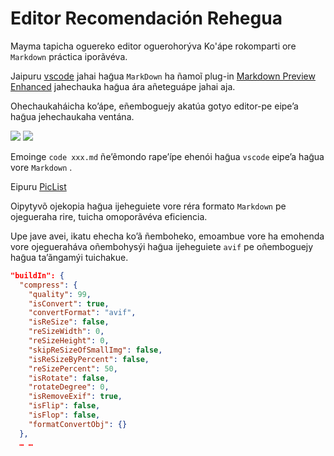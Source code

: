 # Editor Recomendación Rehegua

Mayma tapicha oguereko editor oguerohorýva Ko'ápe rokomparti ore `Markdown` práctica iporãvéva.

Jaipuru [vscode](https://code.visualstudio.com/) jahai hag̃ua `MarkDown` ha ñamoĩ plug-in [Markdown Preview Enhanced](https://marketplace.visualstudio.com/items?itemName=shd101wyy.markdown-preview-enhanced) jahechauka hag̃ua ára añeteguápe jahai aja.

Ohechaukaháicha ko’ápe, eñemboguejy akatúa gotyo editor-pe eipe’a hag̃ua jehechaukaha ventána.

![](https://p.3ti.site/1720775216.avif)
![](https://p.3ti.site/1720775043.avif)

Emoinge `code xxx.md` ñe’ẽmondo rape’ípe ehenói hag̃ua `vscode` eipe’a hag̃ua vore `Markdown` .

Eipuru [PicList](https://github.com/Kuingsmile/PicList)

Oipytyvõ ojekopia hag̃ua ijeheguiete vore réra formato `Markdown` pe ojegueraha rire, tuicha omoporãvéva eficiencia.

Upe jave avei, ikatu ehecha ko’ã ñemboheko, emoambue vore ha emohenda vore ojegueraháva oñembohysýi hag̃ua ijeheguiete `avif` pe oñemboguejy hag̃ua ta’ãngamýi tuichakue.

```json
"buildIn": {
  "compress": {
    "quality": 99,
    "isConvert": true,
    "convertFormat": "avif",
    "isReSize": false,
    "reSizeWidth": 0,
    "reSizeHeight": 0,
    "skipReSizeOfSmallImg": false,
    "isReSizeByPercent": false,
    "reSizePercent": 50,
    "isRotate": false,
    "rotateDegree": 0,
    "isRemoveExif": true,
    "isFlip": false,
    "isFlop": false,
    "formatConvertObj": {}
  },
  … …
```